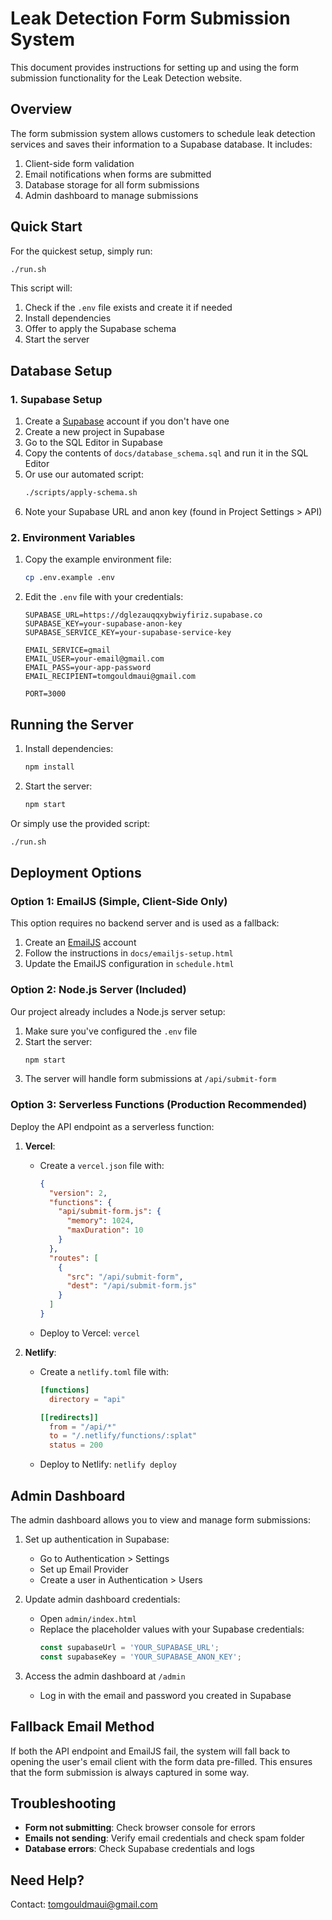 # Leak Detection Form Submission System

This document provides instructions for setting up and using the form submission functionality for the Leak Detection website.

## Overview

The form submission system allows customers to schedule leak detection services and saves their information to a Supabase database. It includes:

1. Client-side form validation
2. Email notifications when forms are submitted
3. Database storage for all form submissions
4. Admin dashboard to manage submissions

## Quick Start

For the quickest setup, simply run:

```bash
./run.sh
```

This script will:
1. Check if the `.env` file exists and create it if needed
2. Install dependencies
3. Offer to apply the Supabase schema
4. Start the server

## Database Setup

### 1. Supabase Setup

1. Create a [Supabase](https://supabase.com/) account if you don't have one
2. Create a new project in Supabase
3. Go to the SQL Editor in Supabase
4. Copy the contents of `docs/database_schema.sql` and run it in the SQL Editor
5. Or use our automated script:
   ```bash
   ./scripts/apply-schema.sh
   ```
6. Note your Supabase URL and anon key (found in Project Settings > API)
### 2. Environment Variables

1. Copy the example environment file:
   ```bash
   cp .env.example .env
   ```

2. Edit the `.env` file with your credentials:
   ```
   SUPABASE_URL=https://dglezauqqxybwiyfiriz.supabase.co
   SUPABASE_KEY=your-supabase-anon-key
   SUPABASE_SERVICE_KEY=your-supabase-service-key
   
   EMAIL_SERVICE=gmail
   EMAIL_USER=your-email@gmail.com
   EMAIL_PASS=your-app-password
   EMAIL_RECIPIENT=tomgouldmaui@gmail.com
   
   PORT=3000
   ```

## Running the Server

1. Install dependencies:
   ```bash
   npm install
   ```

2. Start the server:
   ```bash
   npm start
   ```

Or simply use the provided script:
```bash
./run.sh
```

## Deployment Options

### Option 1: EmailJS (Simple, Client-Side Only)

This option requires no backend server and is used as a fallback:

1. Create an [EmailJS](https://www.emailjs.com/) account
2. Follow the instructions in `docs/emailjs-setup.html`
3. Update the EmailJS configuration in `schedule.html`

### Option 2: Node.js Server (Included)

Our project already includes a Node.js server setup:

1. Make sure you've configured the `.env` file
2. Start the server:
   ```bash
   npm start
   ```
3. The server will handle form submissions at `/api/submit-form`

### Option 3: Serverless Functions (Production Recommended)

Deploy the API endpoint as a serverless function:

1. **Vercel**:
   - Create a `vercel.json` file with:
     ```json
     {
       "version": 2,
       "functions": {
         "api/submit-form.js": {
           "memory": 1024,
           "maxDuration": 10
         }
       },
       "routes": [
         {
           "src": "/api/submit-form",
           "dest": "/api/submit-form.js"
         }
       ]
     }
     ```
   - Deploy to Vercel: `vercel`

2. **Netlify**:
   - Create a `netlify.toml` file with:
     ```toml
     [functions]
       directory = "api"
     
     [[redirects]]
       from = "/api/*"
       to = "/.netlify/functions/:splat"
       status = 200
     ```
   - Deploy to Netlify: `netlify deploy`

## Admin Dashboard

The admin dashboard allows you to view and manage form submissions:

1. Set up authentication in Supabase:
   - Go to Authentication > Settings
   - Set up Email Provider
   - Create a user in Authentication > Users

2. Update admin dashboard credentials:
   - Open `admin/index.html`
   - Replace the placeholder values with your Supabase credentials:
     ```javascript
     const supabaseUrl = 'YOUR_SUPABASE_URL';
     const supabaseKey = 'YOUR_SUPABASE_ANON_KEY';
     ```

3. Access the admin dashboard at `/admin`
   - Log in with the email and password you created in Supabase

## Fallback Email Method

If both the API endpoint and EmailJS fail, the system will fall back to opening the user's email client with the form data pre-filled. This ensures that the form submission is always captured in some way.

## Troubleshooting

- **Form not submitting**: Check browser console for errors
- **Emails not sending**: Verify email credentials and check spam folder
- **Database errors**: Check Supabase credentials and logs

## Need Help?

Contact: tomgouldmaui@gmail.com

